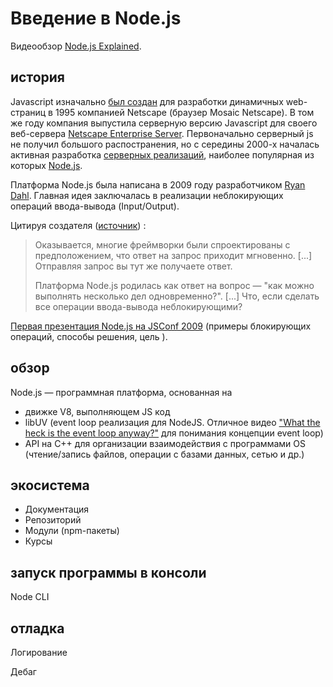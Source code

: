 # Введение в Node.js


Видеообзор [Node.js Explained](https://www.youtube.com/embed/L0pjVcIsU6A).

## история

Javascript изначально [был создан](https://en.wikipedia.org/wiki/JavaScript#History) для разработки динамичных web-страниц в 1995 компанией Netscape (браузер  Mosaic Netscape). В том же году компания выпустила серверную версию Javascript для своего веб-сервера [Netscape Enterprise Server](https://en.wikipedia.org/wiki/Netscape_Enterprise_Server). Первоначально серверный js не получил большого распостранения, но с середины 2000-х началась активная разработка [серверных реализаций](https://en.wikipedia.org/wiki/Comparison_of_server-side_JavaScript_solutions), наиболее популярная из которых [Node.js](https://en.wikipedia.org/wiki/Node.js).

Платформа Node.js была написана в 2009 году разработчиком [Ryan Dahl](https://en.wikipedia.org/wiki/Node.js#History). Главная идея заключалась в реализации неблокирующих операций ввода-вывода (Input/Output).

Цитируя создателя ([источник](https://www.youtube.com/watch?v=Fc26auhSLqM#t=112)) :

> Оказывается, многие фреймворки были спроектированы с предположением, что ответ на запрос приходит мгновенно. [...] Отправляя запрос вы тут же получаете ответ.
>
> Платформа Node.js родилась как ответ на вопрос — "как можно выполнять несколько дел одновременно?". [...] Что, если сделать все операции ввода-вывода неблокирующими?

[Первая презентация Node.js на JSConf 2009](https://www.youtube.com/watch?v=ztspvPYybIY) (примеры блокирующих операций, способы решения, цель ).

## обзор

Node.js — программная платформа, основанная на 

- движке V8, выполняющем JS код
- libUV (event loop реализация для NodeJS.  Отличное видео ["What the heck is the event loop anyway?"](https://www.youtube.com/watch?v=8aGhZQkoFbQ) для понимания концепции event loop)
- API на C++ для организации взаимодействия с программами OS (чтение/запись файлов, операции с базами данных, сетью и др.)



## экосистема

- Документация
- Репозиторий
- Модули (npm-пакеты)
- Курсы




## запуск программы в консоли

Node CLI



## отладка

Логирование

Дебаг
